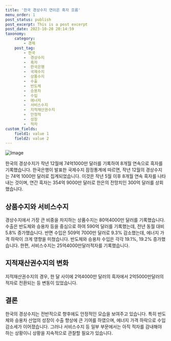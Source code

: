 ```yaml
---
title: '한국 경상수지 연이은 흑자 흐름'
menu_order: 1
post_status: publish
post_excerpt: This is a post excerpt
post_date: 2023-10-20 20:14:59
taxonomy:
    category:
        - 경제
    post_tag:
        - 한국
        -  경상수지
        -  흑자
        -  한국은행
        -  국제수지
        -  상품수지
        -  수출
        -  반도체
        -  승용차
        -  수입
        -  에너지
        -  서비스수지
        -  지적재산권수지
        -  안정적
        -  성장
        -  적자
custom_fields:
    field1: value 1
    field2: value 2
---
```


![Image](https://imgnews.pstatic.net/image/656/2024/02/07/0000079068_001_20240207092501600.jpg?type=w647)


한국의 경상수지가 작년 12월에 74억1000만 달러를 기록하여 8개월 연속으로 흑자를 기록했습니다. 한국은행이 발표한 국제수지 잠정통계에 따르면, 작년 12월의 경상수지는 74억 1000만 달러로 집계되었습니다. 이것은 작년 5월 이후 8개월 연속 흑자를 나타내는 것이며, 연간 흑자는 354억 9000만 달러로 한은의 전망치인 300억 달러를 상회했습니다.

## 상품수지와 서비스수지

경상수지에서 가장 큰 비중을 차지하는 상품수지는 80억4000만 달러를 기록했습니다. 수출은 반도체와 승용차 등을 중심으로 하여 590억 달러를 기록했는데, 전년 동월 대비 5.8% 증가했습니다. 반면 수입은 509억 7000만 달러로 9.3% 감소했는데, 에너지 가격 하락이 크게 영향을 미쳤습니다. 반도체와 승용차 수입은 각각 19.1%, 19.2% 증가했습니다. 한편, 서비스수지는 25억4000만달러적자를 기록했습니다.

## 지적재산권수지의 변화

지적재산권수지의 경우, 한 달 사이에 2억4000만 달러의 흑자에서 2억5000만달러의 적자로 전환되는 등 변동이 있었습니다.

## 결론

한국의 경상수지는 전반적으로 향후에도 안정적인 모습을 보여주고 있습니다. 특히 반도체와 승용차 산업의 성장이 수출 향상에 큰 기여를 하였으며, 에너지 가격 하락으로 수입 감소세가 이어졌습니다. 그러나 서비스수지 등 일부 부문에서는 아직 적자를 감내해야 하는 상황이니 상황을 지속적으로 관찰할 필요가 있습니다.
